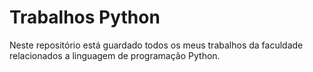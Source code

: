 # Trabalhos Python

Neste repositório está guardado todos os meus trabalhos da faculdade relacionados a linguagem de programação Python.
